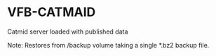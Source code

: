 # VFB-CATMAID
Catmid server loaded with published data



Note: Restores from /backup volume taking a single *.bz2 backup file.

